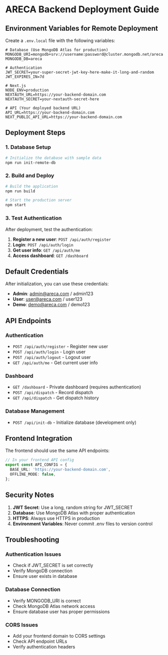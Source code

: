 # ARECA Backend Deployment Guide

## Environment Variables for Remote Deployment

Create a `.env.local` file with the following variables:

```env
# Database (Use MongoDB Atlas for production)
MONGODB_URI=mongodb+srv://username:password@cluster.mongodb.net/areca
MONGODB_DB=areca

# Authentication
JWT_SECRET=your-super-secret-jwt-key-here-make-it-long-and-random
JWT_EXPIRES_IN=7d

# Next.js
NODE_ENV=production
NEXTAUTH_URL=https://your-backend-domain.com
NEXTAUTH_SECRET=your-nextauth-secret-here

# API (Your deployed backend URL)
API_URL=https://your-backend-domain.com
NEXT_PUBLIC_API_URL=https://your-backend-domain.com
```

## Deployment Steps

### 1. Database Setup
```bash
# Initialize the database with sample data
npm run init-remote-db
```

### 2. Build and Deploy
```bash
# Build the application
npm run build

# Start the production server
npm start
```

### 3. Test Authentication
After deployment, test the authentication:

1. **Register a new user**: `POST /api/auth/register`
2. **Login**: `POST /api/auth/login`
3. **Get user info**: `GET /api/auth/me`
4. **Access dashboard**: `GET /dashboard`

## Default Credentials

After initialization, you can use these credentials:

- **Admin**: admin@areca.com / admin123
- **User**: user@areca.com / user123
- **Demo**: demo@areca.com / demo123

## API Endpoints

### Authentication
- `POST /api/auth/register` - Register new user
- `POST /api/auth/login` - Login user
- `POST /api/auth/logout` - Logout user
- `GET /api/auth/me` - Get current user info

### Dashboard
- `GET /dashboard` - Private dashboard (requires authentication)
- `POST /api/dispatch` - Record dispatch
- `GET /api/dispatch` - Get dispatch history

### Database Management
- `POST /api/init-db` - Initialize database (development only)

## Frontend Integration

The frontend should use the same API endpoints:

```typescript
// In your frontend API config
export const API_CONFIG = {
  BASE_URL: 'https://your-backend-domain.com',
  OFFLINE_MODE: false,
};
```

## Security Notes

1. **JWT Secret**: Use a long, random string for JWT_SECRET
2. **Database**: Use MongoDB Atlas with proper authentication
3. **HTTPS**: Always use HTTPS in production
4. **Environment Variables**: Never commit .env files to version control

## Troubleshooting

### Authentication Issues
- Check if JWT_SECRET is set correctly
- Verify MongoDB connection
- Ensure user exists in database

### Database Connection
- Verify MONGODB_URI is correct
- Check MongoDB Atlas network access
- Ensure database user has proper permissions

### CORS Issues
- Add your frontend domain to CORS settings
- Check API endpoint URLs
- Verify authentication headers
